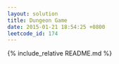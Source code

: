 ```yaml
---
layout: solution
title: Dungeon Game
date: 2015-01-21 18:54:25 +0800
leetcode_id: 174
---
```

{% include_relative README.md %}
